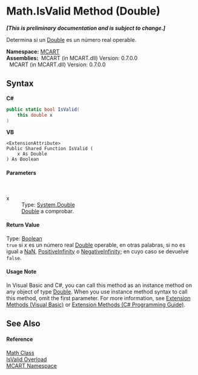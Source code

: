 # Math.IsValid Method (Double)
 _**\[This is preliminary documentation and is subject to change.\]**_

Determina si un <a href="http://msdn2.microsoft.com/es-es/library/643eft0t" target="_blank">Double</a> es un número real operable.

**Namespace:**&nbsp;<a href="89e7854f-fe6f-d208-fb0c-b17953422852">MCART</a><br />**Assemblies:**&nbsp;&nbsp;MCART (in MCART.dll) Version: 0.7.0.0<br />&nbsp;&nbsp;MCART (in MCART.dll) Version: 0.7.0.0<br />

## Syntax

**C#**<br />
``` C#
public static bool IsValid(
	this double x
)
```

**VB**<br />
``` VB
<ExtensionAttribute>
Public Shared Function IsValid ( 
	x As Double
) As Boolean
```


#### Parameters
&nbsp;<dl><dt>x</dt><dd>Type: <a href="http://msdn2.microsoft.com/es-es/library/643eft0t" target="_blank">System.Double</a><br /><a href="http://msdn2.microsoft.com/es-es/library/643eft0t" target="_blank">Double</a> a comprobar.</dd></dl>

#### Return Value
Type: <a href="http://msdn2.microsoft.com/es-es/library/a28wyd50" target="_blank">Boolean</a><br />`true` si *x* es un número real <a href="http://msdn2.microsoft.com/es-es/library/643eft0t" target="_blank">Double</a> operable, en otras palabras, si no es igual a <a href="http://msdn2.microsoft.com/es-es/library/c8481tka" target="_blank">NaN</a>, <a href="http://msdn2.microsoft.com/es-es/library/7c4k7y8t" target="_blank">PositiveInfinity</a> o <a href="http://msdn2.microsoft.com/es-es/library/3x7fs67h" target="_blank">NegativeInfinity</a>; en cuyo caso se devuelve `false`.

#### Usage Note
In Visual Basic and C#, you can call this method as an instance method on any object of type <a href="http://msdn2.microsoft.com/es-es/library/643eft0t" target="_blank">Double</a>. When you use instance method syntax to call this method, omit the first parameter. For more information, see <a href="http://msdn.microsoft.com/en-us/library/bb384936.aspx">Extension Methods (Visual Basic)</a> or <a href="http://msdn.microsoft.com/en-us/library/bb383977.aspx">Extension Methods (C# Programming Guide)</a>.

## See Also


#### Reference
<a href="f110ea19-9a5d-de5d-39e7-a5ebffb3bc2c">Math Class</a><br /><a href="4758f226-6aee-c22c-6687-d92021d09ff6">IsValid Overload</a><br /><a href="89e7854f-fe6f-d208-fb0c-b17953422852">MCART Namespace</a><br />